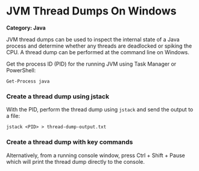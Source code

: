 # JVM Thread Dumps On Windows

__Category: Java__

JVM thread dumps can be used to inspect the internal state of a Java process and determine whether any threads are deadlocked or spiking the CPU. A thread dump can be performed at the command line on Windows.

Get the process ID (PID) for the running JVM using Task Manager or PowerShell:

```shell
Get-Process java
```

### Create a thread dump using jstack

With the PID, perform the thread dump using `jstack` and send the output to a file:

```shell
jstack <PID> > thread-dump-output.txt
```

### Create a thread dump with key commands

Alternatively, from a running console window, press Ctrl + Shift + Pause which will print the thread dump directly to the console.

